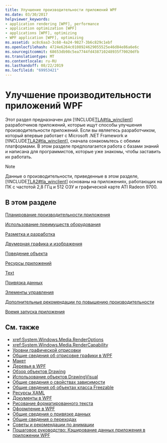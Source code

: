 ```yaml
---
title: Улучшение производительности приложений WPF
ms.date: 03/30/2017
helpviewer_keywords:
- application rendering [WPF], performance
- application optimization [WPF]
- applications [WPF], optimizing
- WPF application [WPF], optimizing
ms.assetid: ac8c6aa3-3c68-4a24-9827-3b6c829c1ebf
ms.openlocfilehash: 4724e6264c0108924629055525e46d84e86a6e6c
ms.sourcegitcommit: 68653db98c5ea7744fd438710248935f70020dfb
ms.translationtype: MT
ms.contentlocale: ru-RU
ms.lasthandoff: 08/22/2019
ms.locfileid: "69953421"
---
```

# <a name="optimizing-wpf-application-performance"></a>Улучшение производительности приложений WPF
Этот раздел предназначен для [!INCLUDE[TLA#tla_winclient](../../../../includes/tlasharptla-winclient-md.md)] разработчиков приложений, которые ищут способы улучшения производительности приложений. Если вы являетесь разработчиком, который впервые работает с Microsoft .NET Framework и [!INCLUDE[TLA2#tla_winclient](../../../../includes/tla2sharptla-winclient-md.md)], сначала ознакомьтесь с обеими платформами. В этом разделе предполагается работа с базами знаний и написана для программистов, которые уже знакомы, чтобы заставить их работать.  
  
> [!NOTE]
> Данные о производительности, приведенные в этом разделе, [!INCLUDE[TLA2#tla_winclient](../../../../includes/tla2sharptla-winclient-md.md)] основаны на приложениях, работающих на ПК с частотой 2,8 ГГц и 512 ОЗУ и графической карте ATI Radeon 9700.  
  
## <a name="in-this-section"></a>В этом разделе  
 [Планирование производительности приложения](planning-for-application-performance.md)  
  
 [Использование преимуществ оборудования](optimizing-performance-taking-advantage-of-hardware.md)  
  
 [Разметка и разработка](optimizing-performance-layout-and-design.md)  
  
 [Двумерная графика и изображения](optimizing-performance-2d-graphics-and-imaging.md)  
  
 [Поведение объекта](optimizing-performance-object-behavior.md)  
  
 [Ресурсы приложений](optimizing-performance-application-resources.md)  
  
 [Text](optimizing-performance-text.md)  
  
 [Привязка данных](optimizing-performance-data-binding.md)  
  
 [Элементы управления](optimizing-performance-controls.md)  
  
 [Дополнительные рекомендации по повышению производительности](optimizing-performance-other-recommendations.md)  
  
 [Время запуска приложения](application-startup-time.md)  
  
## <a name="see-also"></a>См. также

- <xref:System.Windows.Media.RenderOptions>
- <xref:System.Windows.Media.RenderCapability>
- [Уровни графической отрисовки](graphics-rendering-tiers.md)
- [Общие сведения об отрисовке графики в WPF](../graphics-multimedia/wpf-graphics-rendering-overview.md)
- [Макет](layout.md)
- [Деревья в WPF](trees-in-wpf.md)
- [Обзор объектов Drawing](../graphics-multimedia/drawing-objects-overview.md)
- [Использование объектов DrawingVisual](../graphics-multimedia/using-drawingvisual-objects.md)
- [Общие сведения о свойствах зависимости](dependency-properties-overview.md)
- [Общие сведения об объектах класса Freezable](freezable-objects-overview.md)
- [Ресурсы XAML](xaml-resources.md)
- [Документы в WPF](documents-in-wpf.md)
- [Рисование форматированного текста](drawing-formatted-text.md)
- [Оформление в WPF](typography-in-wpf.md)
- [Общие сведения о привязке данных](../data/data-binding-overview.md)
- [Общие сведения о переходах](../app-development/navigation-overview.md)
- [Советы и рекомендации по анимации](../graphics-multimedia/animation-tips-and-tricks.md)
- [Пошаговое руководство: Кэширование данных приложения в приложении WPF](walkthrough-caching-application-data-in-a-wpf-application.md)
